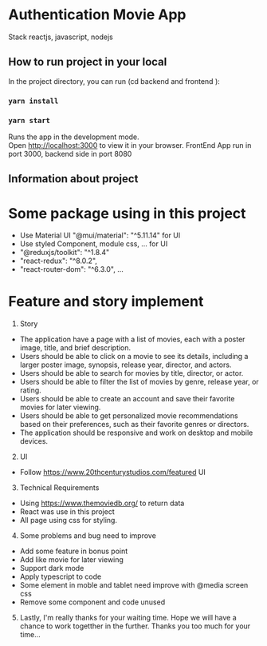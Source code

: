 # Authentication Movie App

Stack reactjs, javascript, nodejs

## How to run project in your local

In the project directory, you can run (cd backend and frontend ):

### `yarn install`

### `yarn start`

Runs the app in the development mode.\
Open [http://localhost:3000](http://localhost:3000) to view it in your browser.
FrontEnd App run in port 3000, backend side in port 8080

## Information about project

# Some package using in this project

- Use Material UI "@mui/material": "^5.11.14" for UI
- Use styled Component, module css, ... for UI
- "@reduxjs/toolkit": "^1.8.4"
- "react-redux": "^8.0.2",
- "react-router-dom": "^6.3.0", ...

# Feature and story implement

1. Story

- The application have a page with a list of movies, each with a poster image, title, and brief description.
- Users should be able to click on a movie to see its details, including a larger poster image, synopsis, release year, director, and actors.
- Users should be able to search for movies by title, director, or actor.
- Users should be able to filter the list of movies by genre, release year, or rating.
- Users should be able to create an account and save their favorite movies for later viewing.
- Users should be able to get personalized movie recommendations based on their preferences, such as their favorite genres or directors.
- The application should be responsive and work on desktop and mobile devices.

2. UI

- Follow https://www.20thcenturystudios.com/featured UI

3. Technical Requirements

- Using https://www.themoviedb.org/ to return data
- React was use in this project
- All page using css for styling.

4. Some problems and bug need to improve

- Add some feature in bonus point
- Add like movie for later viewing
- Support dark mode
- Apply typescript to code
- Some element in moble and tablet need improve with @media screen css
- Remove some component and code unused

5. Lastly, I'm really thanks for your waiting time. Hope we will have a chance to work togetther in the further. Thanks you too much for your time...
